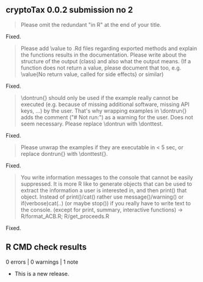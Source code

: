 ## cryptoTax 0.0.2 submission no 2

> Please omit the redundant "in R" at the end of your title.

Fixed.

> Please add \value to .Rd files regarding exported methods and explain
the functions results in the documentation. Please write about the
structure of the output (class) and also what the output means. (If a
function does not return a value, please document that too, e.g.
\value{No return value, called for side effects} or similar)

Fixed.

> \dontrun{} should only be used if the example really cannot be executed
(e.g. because of missing additional software, missing API keys, ...) by
the user. That's why wrapping examples in \dontrun{} adds the comment
("# Not run:") as a warning for the user. Does not seem necessary.
Please replace \dontrun with \donttest.

Fixed.

> Please unwrap the examples if they are executable in < 5 sec, or replace
dontrun{} with \donttest{}.

Fixed.

> You write information messages to the console that cannot be easily
suppressed.
It is more R like to generate objects that can be used to extract the
information a user is interested in, and then print() that object.
Instead of print()/cat() rather use message()/warning() or
if(verbose)cat(..) (or maybe stop()) if you really have to write text to
the console. (except for print, summary, interactive functions)
-> R/format_ACB.R; R/get_proceeds.R

Fixed.

## R CMD check results

0 errors | 0 warnings | 1 note

* This is a new release.
